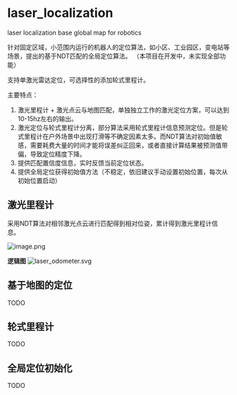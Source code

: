 # laser_localization
laser localization base global map for robotics 

针对固定区域，小范围内运行的机器人的定位算法，如小区、工业园区，变电站等场景，提出的基于NDT匹配的全局定位算法。
（本项目在开发中，未实现全部功能）

支持单激光雷达定位，可选择性的添加轮式里程计。

主要特点：

1. 激光里程计 + 激光点云与地图匹配，单独独立工作的激光定位方案，可以达到10-15hz左右的输出。
2. 激光定位与轮式里程计分离，部分算法采用轮式里程计信息预测定位。但是轮式里程计在户外场景中出现打滑等不确定因素太多。而NDT算法对初始值敏感，需要耗费大量的时间才能将误差纠正回来，或者直接计算结果被预测值带偏，导致定位精度下降。
3. 提供匹配置信度信息，实时反馈当前定位状态。
4. 提供全局定位获得初始值方法（不稳定，依旧建议手动设置初始位置，每次从初始位置启动）

## 激光里程计

采用NDT算法对相邻激光点云进行匹配得到相对位姿，累计得到激光里程计信息。

![image.png](http://www.static.linyicheng.com.cn/articles/801686ad3353336c27228b273f1c7778.png)

**逻辑图**
![laser_odometer.svg](http://www.static.linyicheng.com.cn/articles/cf02b00d9bd136a591474fbe3b780701.svg)

## 基于地图的定位

TODO

## 轮式里程计

TODO

## 全局定位初始化

TODO
